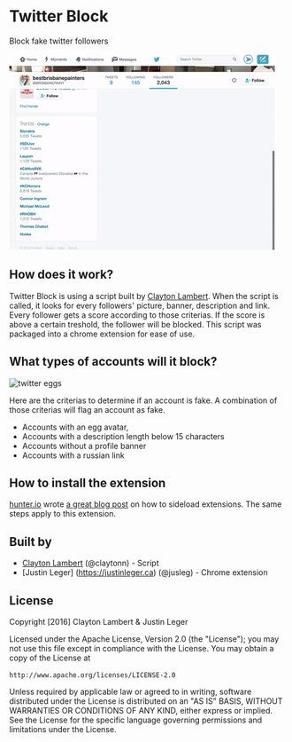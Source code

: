 # Twitter Block
Block fake twitter followers

![demo](res/gif.gif)

## How does it work?

Twitter Block is using a script built by [Clayton Lambert](https://claytonn.com/). When the script is called, it looks for every followers' picture, banner, description and link. Every follower gets a score according to those criterias. If the score is above a certain treshold, the follower will be blocked. This script was packaged into a chrome extension for ease of use.

## What types of accounts will it block?

![twitter eggs](twitter-egg-medley-stacked.png)

Here are the criterias to determine if an account is fake. A combination of those criterias will flag an account as fake.

- Accounts with an egg avatar,
- Accounts with a description length below 15 characters
- Accounts without a profile banner
- Accounts with a russian link

## How to install the extension

[hunter.io](https://hunter.io) wrote [a great blog post](https://blog.hunter.io/install-chrome-extension-manually/) on how to sideload extensions. The same steps apply to this extension.

## Built by

- [Clayton Lambert](https://claytonn.com/) (@claytonn) - Script
- [Justin Leger] (https://justinleger.ca) (@jusleg) - Chrome extension

## License

Copyright [2016] Clayton Lambert & Justin Leger

Licensed under the Apache License, Version 2.0 (the "License");
you may not use this file except in compliance with the License.
You may obtain a copy of the License at

    http://www.apache.org/licenses/LICENSE-2.0

Unless required by applicable law or agreed to in writing, software
distributed under the License is distributed on an "AS IS" BASIS,
WITHOUT WARRANTIES OR CONDITIONS OF ANY KIND, either express or implied.
See the License for the specific language governing permissions and
limitations under the License.
